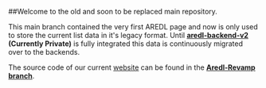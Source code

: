 ##Welcome to the old and soon to be replaced main repository.

This main branch contained the very first AREDL page and now is only used to store the current list data in it's legacy format. Until **[aredl-backend-v2](https://github.com/All-Rated-Extreme-Demon-List/aredl-backend-v2) (Currently Private)** is fully integrated this data is continuously migrated over to the backends.

The source code of our current [website](https://aredl.net) can be found in the **[Aredl-Revamp branch](https://github.com/All-Rated-Extreme-Demon-List/AREDL/tree/aredl-revamp)**.
